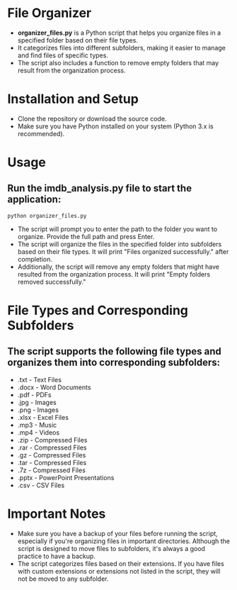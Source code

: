 # File Organizer
- **organizer_files.py** is a Python script that helps you organize files in a specified folder based on their file types. 
- It categorizes files into different subfolders, making it easier to manage and find files of specific types. 
- The script also includes a function to remove empty folders that may result from the organization process.

# Installation and Setup
- Clone the repository or download the source code.
- Make sure you have Python installed on your system (Python 3.x is recommended).

# Usage
## Run the imdb_analysis.py file to start the application:
    python organizer_files.py

- The script will prompt you to enter the path to the folder you want to organize. Provide the full path and press Enter.
- The script will organize the files in the specified folder into subfolders based on their file types. It will print "Files organized successfully." after completion.
- Additionally, the script will remove any empty folders that might have resulted from the organization process. It will print "Empty folders removed successfully."
# File Types and Corresponding Subfolders
## The script supports the following file types and organizes them into corresponding subfolders:

- .txt - Text Files
- .docx - Word Documents
- .pdf - PDFs
- .jpg - Images
- .png - Images
- .xlsx - Excel Files
- .mp3 - Music
- .mp4 - Videos
- .zip - Compressed Files
- .rar - Compressed Files
- .gz - Compressed Files
- .tar - Compressed Files
- .7z - Compressed Files
- .pptx - PowerPoint Presentations
- .csv - CSV Files

# Important Notes
- Make sure you have a backup of your files before running the script, especially if you're organizing files in important directories. Although the script is designed to move files to subfolders, it's always a good practice to have a backup.
- The script categorizes files based on their extensions. If you have files with custom extensions or extensions not listed in the script, they will not be moved to any subfolder.